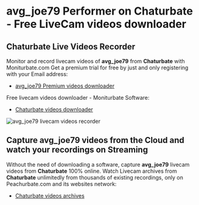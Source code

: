 # avg_joe79 Performer on Chaturbate - Free LiveCam videos downloader

## Chaturbate Live Videos Recorder

Monitor and record livecam videos of **avg_joe79** from **Chaturbate** with Moniturbate.com
Get a premium trial for free by just and only registering with your Email address:
* [avg_joe79 Premium videos downloader](https://moniturbate.com/request-demo-licence-key.html)

Free livecam videos downloader - Moniturbate Software:
* [Chaturbate videos downloader](https://moniturbate.com/moniturbate-download-software.html)

![avg_joe79 livecam videos recorder](https://peachurnet.com/templates/moniturbate-software.png)


## Capture avg_joe79 videos from the Cloud and watch your recordings on Streaming

Without the need of downloading a software, capture **avg_joe79** livecam videos from **Chaturbate** 100% online.
Watch Livecam archives from **Chaturbate** unlimitedly from thousands of existing recordings, only on Peachurbate.com and its websites network:
* [Chaturbate videos archives](https://peachurnet.com/)